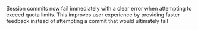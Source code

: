 Session commits now fail immediately with a clear error when attempting to exceed quota limits. This improves user experience by providing faster feedback instead of attempting a commit that would ultimately fail
